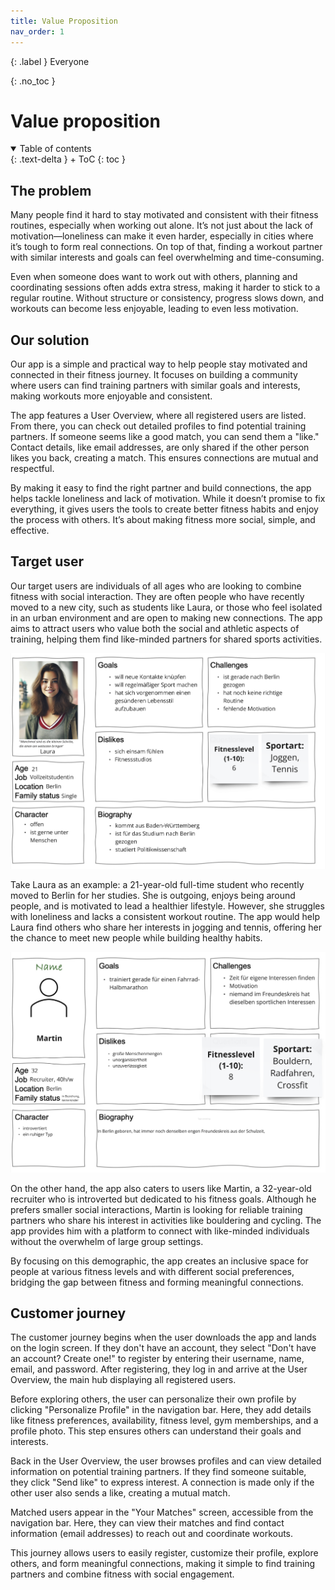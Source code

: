 ```yaml
---
title: Value Proposition
nav_order: 1
---
```


{: .label }
Everyone

{: .no_toc }
# Value proposition

<details open markdown="block">
{: .text-delta }
<summary>Table of contents</summary>
+ ToC
{: toc }
</details>

## The problem

Many people find it hard to stay motivated and consistent with their fitness routines, especially when working out alone. It’s not just about the lack of motivation—loneliness can make it even harder, especially in cities where it’s tough to form real connections. On top of that, finding a workout partner with similar interests and goals can feel overwhelming and time-consuming.

Even when someone does want to work out with others, planning and coordinating sessions often adds extra stress, making it harder to stick to a regular routine. Without structure or consistency, progress slows down, and workouts can become less enjoyable, leading to even less motivation.

## Our solution

Our app is a simple and practical way to help people stay motivated and connected in their fitness journey. It focuses on building a community where users can find training partners with similar goals and interests, making workouts more enjoyable and consistent.

The app features a User Overview, where all registered users are listed. From there, you can check out detailed profiles to find potential training partners. If someone seems like a good match, you can send them a "like." Contact details, like email addresses, are only shared if the other person likes you back, creating a match. This ensures connections are mutual and respectful.

By making it easy to find the right partner and build connections, the app helps tackle loneliness and lack of motivation. While it doesn’t promise to fix everything, it gives users the tools to create better fitness habits and enjoy the process with others. It’s about making fitness more social, simple, and effective.

## Target user

Our target users are individuals of all ages  who are looking to combine fitness with social interaction. They are often people who have recently moved to a new city, such as students like Laura, or those who feel isolated in an urban environment and are open to making new connections. The app aims to attract users who value both the social and athletic aspects of training, helping them find like-minded partners for shared sports activities.

![Laura Persona](assets/images/Laura-Persona.png)

Take Laura as an example: a 21-year-old full-time student who recently moved to Berlin for her studies. She is outgoing, enjoys being around people, and is motivated to lead a healthier lifestyle. However, she struggles with loneliness and lacks a consistent workout routine. The app would help Laura find others who share her interests in jogging and tennis, offering her the chance to meet new people while building healthy habits.

![Martin Persona](assets/images/Martin-Persona.png)

On the other hand, the app also caters to users like Martin, a 32-year-old recruiter who is introverted but dedicated to his fitness goals. Although he prefers smaller social interactions, Martin is looking for reliable training partners who share his interest in activities like bouldering and cycling. The app provides him with a platform to connect with like-minded individuals without the overwhelm of large group settings.

By focusing on this demographic, the app creates an inclusive space for people at various fitness levels and with different social preferences, bridging the gap between fitness and forming meaningful connections.

## Customer journey

The customer journey begins when the user downloads the app and lands on the login screen. If they don't have an account, they select "Don't have an account? Create one!" to register by entering their username, name, email, and password. After registering, they log in and arrive at the User Overview, the main hub displaying all registered users.

Before exploring others, the user can personalize their own profile by clicking "Personalize Profile" in the navigation bar. Here, they add details like fitness preferences, availability, fitness level, gym memberships, and a profile photo. This step ensures others can understand their goals and interests. 

Back in the User Overview, the user browses profiles and can view detailed information on potential training partners. If they find someone suitable, they click "Send like" to express interest. A connection is made only if the other user also sends a like, creating a mutual match.

Matched users appear in the "Your Matches" screen, accessible from the navigation bar. Here, they can view their matches and find contact information (email addresses) to reach out and coordinate workouts.

This journey allows users to easily register, customize their profile, explore others, and form meaningful connections, making it simple to find training partners and combine fitness with social engagement.